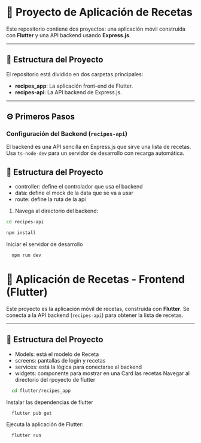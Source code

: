 # 🚀 Proyecto de Aplicación de Recetas

Este repositorio contiene dos proyectos: una aplicación móvil construida con **Flutter** y una API backend usando **Express.js**.

---

## 📁 Estructura del Proyecto

El repositorio está dividido en dos carpetas principales:

- **recipes_app**: La aplicación front-end de Flutter.  
- **recipes-api**: La API backend de Express.js.

---

## ⚙️ Primeros Pasos

### Configuración del Backend (`recipes-api`)

El backend es una API sencilla en Express.js que sirve una lista de recetas. Usa `ts-node-dev` para un servidor de desarrollo con recarga automática.

## 📁 Estructura del Proyecto
- controller: define el controlador que usa el backend
- data: define el mock de la data que se va a usar
- route: define la ruta de la api

1. Navega al directorio del backend:

```bash
cd recipes-api
```
```bash
npm install
```

Iniciar el servidor de desarrollo 

```bash
  npm run dev
```

# 📱 Aplicación de Recetas - Frontend (Flutter)

Este proyecto es la aplicación móvil de recetas, construida con **Flutter**. Se conecta a la API backend (`recipes-api`) para obtener la lista de recetas.

---

## 📁 Estructura del Proyecto
- Models: está el modelo de Receta
- screens: pantallas de login y recetas
- services: está la lógica para conectarse al backend
- widgets: componente para mostrar en una Card las recetas
Navegar al directorio del rpoyecto de flutter
```bash
  cd flutter/recipes_app
```
Instalar las dependencias de flutter
```bash
  flutter pub get
```
Ejecuta la aplicación de Flutter:
```bash
  flutter run
```

